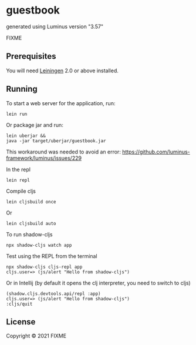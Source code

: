 # guestbook

generated using Luminus version "3.57"

FIXME

## Prerequisites

You will need [Leiningen][1] 2.0 or above installed.

[1]: https://github.com/technomancy/leiningen

## Running

To start a web server for the application, run:

    lein run 

Or package jar and run: 
    
    lein uberjar &&
    java -jar target/uberjar/guestbook.jar 

This workaround was needed to avoid an error: https://github.com/luminus-framework/luminus/issues/229


In the repl

    lein repl


Compile cljs

    lein cljsbuild once

Or 

    lein cljsbuild auto


To run shadow-cljs

    npx shadow-cljs watch app

Test using the REPL from the terminal

    npx shadow-cljs cljs-repl app
    cljs.user=> (js/alert "Hello from shadow-cljs")

Or in Intellij (by default it opens the clj interpreter, you need to switch to cljs)

    (shadow.cljs.devtools.api/repl :app)
    cljs.user=> (js/alert "Hello from shadow-cljs")
    :cljs/quit


## License

Copyright © 2021 FIXME
